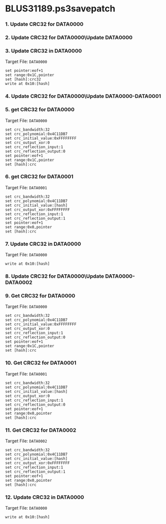 # BLUS31189.ps3savepatch

### 1.  Update CRC32 for DATA0000
### 2.  Update CRC32 for DATA0000\Update DATA0000
### 3. Update CRC32 in DATA0000

Target File: `DATA0000`

```
set pointer:eof+1
set range:0x1C,pointer
set [hash]:crc32
write at 0x10:[hash]
```

### 4.  Update CRC32 for DATA0000\Update DATA0000-DATA0001
### 5. get CRC32 for DATA0000

Target File: `DATA0000`

```
set crc_bandwidth:32
set crc_polynomial:0x4C11DB7
set crc_initial_value:0xFFFFFFFF
set crc_output_xor:0
set crc_reflection_input:1
set crc_reflection_output:0
set pointer:eof+1
set range:0x1C,pointer
set [hash]:crc
```

### 6. get CRC32 for DATA0001

Target File: `DATA0001`

```
set crc_bandwidth:32
set crc_polynomial:0x4C11DB7
set crc_initial_value:[hash]
set crc_output_xor:0xFFFFFFFF
set crc_reflection_input:1
set crc_reflection_output:1
set pointer:eof+1
set range:0x0,pointer
set [hash]:crc
```

### 7. Update CRC32 in DATA0000

Target File: `DATA0000`

```
write at 0x10:[hash]
```

### 8.  Update CRC32 for DATA0000\Update DATA0000-DATA0002
### 9. Get CRC32 for DATA0000

Target File: `DATA0000`

```
set crc_bandwidth:32
set crc_polynomial:0x4C11DB7
set crc_initial_value:0xFFFFFFFF
set crc_output_xor:0
set crc_reflection_input:1
set crc_reflection_output:0
set pointer:eof+1
set range:0x1C,pointer
set [hash]:crc
```

### 10. Get CRC32 for DATA0001

Target File: `DATA0001`

```
set crc_bandwidth:32
set crc_polynomial:0x4C11DB7
set crc_initial_value:[hash]
set crc_output_xor:0
set crc_reflection_input:1
set crc_reflection_output:0
set pointer:eof+1
set range:0x0,pointer
set [hash]:crc
```

### 11. Get CRC32 for DATA0002

Target File: `DATA0002`

```
set crc_bandwidth:32
set crc_polynomial:0x4C11DB7
set crc_initial_value:[hash]
set crc_output_xor:0xFFFFFFFF
set crc_reflection_input:1
set crc_reflection_output:1
set pointer:eof+1
set range:0x0,pointer
set [hash]:crc
```

### 12. Update CRC32 in DATA0000

Target File: `DATA0000`

```
write at 0x10:[hash]
```

